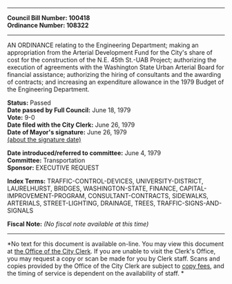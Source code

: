 * * * * *  
  
**Council Bill Number: [](#h0)[](#h2)100418**   
**Ordinance Number: 108322**  
  
* * * * *  
  
AN ORDINANCE relating to the Engineering Department; making an appropriation from the Arterial Development Fund for the City's share of cost for the construction of the N.E. 45th St.-UAB Project; authorizing the execution of agreements with the Washington State Urban Arterial Board for financial assistance; authorizing the hiring of consultants and the awarding of contracts; and increasing an expenditure allowance in the 1979 Budget of the Engineering Department.  
  
**Status:** Passed   
**Date passed by Full Council:** June 18, 1979   
**Vote:** 9-0   
**Date filed with the City Clerk:** June 26, 1979   
**Date of Mayor's signature:** June 26, 1979   
[(about the signature date)](/~public/approvaldate.htm)   
  
  
**Date introduced/referred to committee:** June 4, 1979   
**Committee:** Transportation   
**Sponsor:** EXECUTIVE REQUEST   
  
**Index Terms:** TRAFFIC-CONTROL-DEVICES, UNIVERSITY-DISTRICT, LAURELHURST, BRIDGES, WASHINGTON-STATE, FINANCE, CAPITAL-IMPROVEMENT-PROGRAM, CONSULTANT-CONTRACTS, SIDEWALKS, ARTERIALS, STREET-LIGHTING, DRAINAGE, TREES, TRAFFIC-SIGNS-AND-SIGNALS  
  
**Fiscal Note:** *(No fiscal note available at this time)*  
  
* * * * *  
  
*No text for this document is available on-line. You may view this document at [the Office of the City Clerk](http://www.seattle.gov/leg/clerk/contactUs.htm). If you are unable to visit the Clerk's Office, you may request a copy or scan be made for you by Clerk staff. Scans and copies provided by the Office of the City Clerk are subject to [copy fees](http://clerk.seattle.gov/~public/clerkfees.htm), and the timing of service is dependent on the availability of staff. *  
  
  
